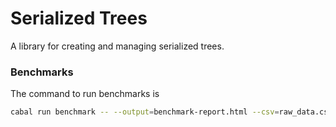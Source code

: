 # Serialized Trees
A library for creating and managing serialized trees.

 ### Benchmarks

 The command to run benchmarks is 
 ```bash
 cabal run benchmark -- --output=benchmark-report.html --csv=raw_data.csv
 
 ```
